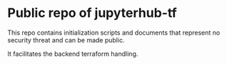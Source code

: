# Public repo of jupyterhub-tf

This repo contains initialization scripts and documents that represent no 
security threat and can be made public.

It facilitates the backend terraform handling.
